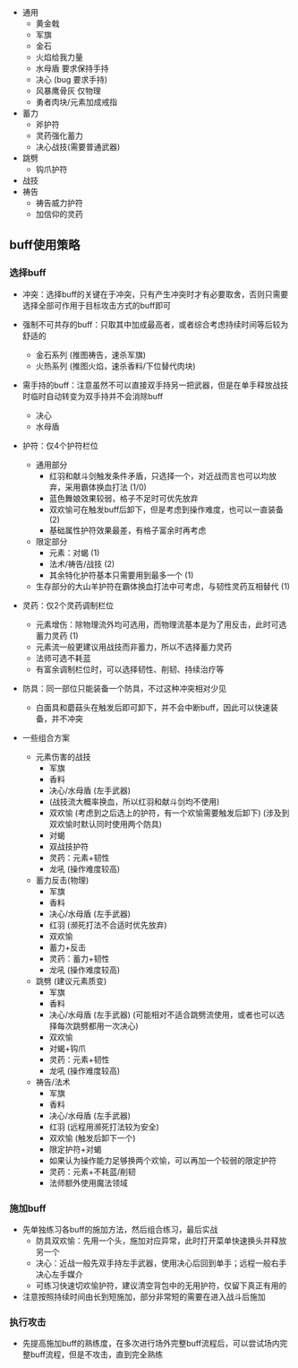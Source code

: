- 通用
	- 黄金戟
	- 军旗
	- 金石
	- 火焰给我力量
	- 水母盾 要求保持手持
	- 决心 (bug 要求手持)
	- 风暴鹰骨灰 仅物理
	- 勇者肉块/元素加成戒指
- 蓄力
	- 斧护符
	- 灵药强化蓄力
	- 决心战技(需要普通武器)
- 跳劈
	- 钩爪护符
- 战技
- 祷告
	- 祷告威力护符
	- 加信仰的灵药

## buff使用策略
### 选择buff
- 冲突：选择buff的关键在于冲突，只有产生冲突时才有必要取舍，否则只需要选择全部可作用于目标攻击方式的buff即可
- 强制不可共存的buff：只取其中加成最高者，或者综合考虑持续时间等后较为舒适的
	- 金石系列 (推图祷告，速杀军旗)
	- 火热系列 (推图火焰，速杀香料/下位替代肉块)
- 需手持的buff：注意虽然不可以直接双手持另一把武器，但是在单手释放战技时临时自动转变为双手持并不会消除buff
	- 决心
	- 水母盾
- 护符：仅4个护符栏位
	- 通用部分
		- 红羽和献斗剑触发条件矛盾，只选择一个，对近战而言也可以均放弃，采用霸体换血打法 (1/0)
		- 蓝色舞娘效果较弱，格子不足时可优先放弃
		- 双欢愉可在触发buff后卸下，但是考虑到操作难度，也可以一直装备 (2)
		- 基础属性护符效果最差，有格子富余时再考虑
	- 限定部分
		- 元素：对蝎 (1)
		- 法术/祷告/战技 (2)
		- 其余特化护符基本只需要用到最多一个 (1)
	- 生存部分的大山羊护符在霸体换血打法中可考虑，与韧性灵药互相替代 (1)
- 灵药：仅2个灵药调制栏位
	- 元素增伤：除物理流外均可选用，而物理流基本是为了用反击，此时可选蓄力灵药 (1)
	- 元素流一般更建议用战技而非蓄力，所以不选择蓄力灵药
	- 法师可选不耗蓝
	- 有富余调制栏位时，可以选择韧性、削韧、持续治疗等
- 防具：同一部位只能装备一个防具，不过这种冲突相对少见
	- 白面具和蘑菇头在触发后即可卸下，并不会中断buff，因此可以快速装备，并不冲突

- 一些组合方案
	- 元素伤害的战技
		- 军旗
		- 香料
		- 决心/水母盾 (左手武器)
		- (战技流大概率换血，所以红羽和献斗剑均不使用)
		- 双欢愉 (考虑到之后选上的护符，有一个欢愉需要触发后卸下) (涉及到双欢愉时默认同时使用两个防具)
		- 对蝎
		- 双战技护符
		- 灵药：元素+韧性
		- 龙吼 (操作难度较高)
	- 蓄力反击(物理)
		- 军旗
		- 香料
		- 决心/水母盾 (左手武器)
		- 红羽 (濒死打法不合适时优先放弃)
		- 双欢愉
		- 蓄力+反击
		- 灵药：蓄力+韧性
		- 龙吼 (操作难度较高)
	- 跳劈 (建议元素质变)
		- 军旗
		- 香料
		- 决心/水母盾 (左手武器) (可能相对不适合跳劈流使用，或者也可以选择每次跳劈都用一次决心)
		- 双欢愉
		- 对蝎+钩爪
		- 灵药：元素+韧性
		- 龙吼 (操作难度较高)
	- 祷告/法术
		- 军旗
		- 香料
		- 决心/水母盾 (左手武器)
		- 红羽 (远程用濒死打法较为安全)
		- 双欢愉 (触发后卸下一个)
		- 限定护符+对蝎
		- 如果认为操作能力足够换两个欢愉，可以再加一个较弱的限定护符
		- 灵药：元素+不耗蓝/削韧
		- 法师额外使用魔法领域

### 施加buff
- 先单独练习各buff的施加方法，然后组合练习，最后实战
	- 防具双欢愉：先用一个头，施加对应异常，此时打开菜单快速换头并释放另一个
	- 决心：近战一般先双手持左手武器，使用决心后回到单手；远程一般右手决心左手媒介
	- 可练习快速切欢愉护符，建议清空背包中的无用护符，仅留下真正有用的
- 注意按照持续时间由长到短施加，部分非常短的需要在进入战斗后施加

### 执行攻击
- 先提高施加buff的熟练度，在多次进行场外完整buff流程后，可以尝试场内完整buff流程，但是不攻击，直到完全熟练
